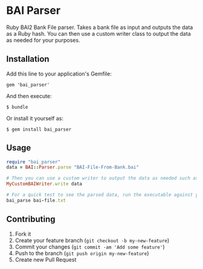 # BAI Parser

Ruby BAI2 Bank File parser.  Takes a bank file as input and outputs the data as a Ruby hash.  You can then use a custom writer class to output the data as needed for your purposes.

## Installation

Add this line to your application's Gemfile:

    gem 'bai_parser'

And then execute:

    $ bundle

Or install it yourself as:

    $ gem install bai_parser

## Usage

``` ruby
require "bai_parser"
data = BAI::Parser.parse "BAI-File-From-Bank.bai"

# Then you can use a custom writer to output the data as needed such as to a csv file
MyCustomBAIWriter.write data

# For a quick test to see the parsed data, run the executable against your data file and it will print the data to the screen
bai_parse bai-file.txt
```

## Contributing

1. Fork it
2. Create your feature branch (`git checkout -b my-new-feature`)
3. Commit your changes (`git commit -am 'Add some feature'`)
4. Push to the branch (`git push origin my-new-feature`)
5. Create new Pull Request
